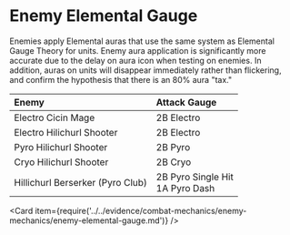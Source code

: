 # Enemy Elemental Gauge

Enemies apply Elemental auras that use the same system as Elemental Gauge Theory for units. Enemy aura application is significantly more accurate due to the delay on aura icon when testing on enemies. In addition, auras on units will disappear immediately rather than flickering, and confirm the hypothesis that there is an 80% aura "tax."

| Enemy                            | Attack Gauge                          |
| :------------------------------- | :------------------------------------ |
| Electro Cicin Mage               | 2B Electro                            |
| Electro Hilichurl Shooter        | 2B Electro                            |
| Pyro Hilichurl Shooter           | 2B Pyro                               |
| Cryo Hilichurl Shooter           | 2B Cryo                               |
| Hillichurl Berserker (Pyro Club) | 2B Pyro Single Hit <br/> 1A Pyro Dash |

<Card item={require('../../evidence/combat-mechanics/enemy-mechanics/enemy-elemental-gauge.md')} />
